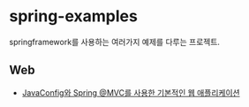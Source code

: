 spring-examples
===============

springframework를 사용하는 여러가지 예제를 다루는 프로젝트.

## Web

* [JavaConfig와 Spring @MVC를 사용한 기본적인 웹 애플리케이션](https://github.com/arawn/spring-examples/tree/master/web/basic-spring-mvc-webapp/java-config)
